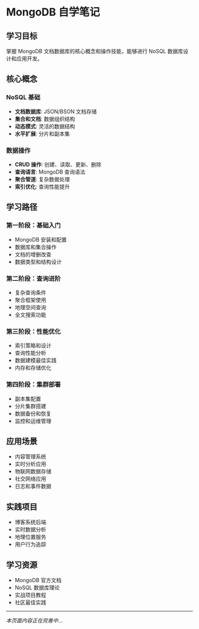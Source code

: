 # MongoDB 自学笔记

## 学习目标

掌握 MongoDB 文档数据库的核心概念和操作技能，能够进行 NoSQL 数据库设计和应用开发。

## 核心概念

### NoSQL 基础
- **文档数据库**: JSON/BSON 文档存储
- **集合和文档**: 数据组织结构
- **动态模式**: 灵活的数据结构
- **水平扩展**: 分片和副本集

### 数据操作
- **CRUD 操作**: 创建、读取、更新、删除
- **查询语言**: MongoDB 查询语法
- **聚合管道**: 复杂数据处理
- **索引优化**: 查询性能提升

## 学习路径

### 第一阶段：基础入门
- MongoDB 安装和配置
- 数据库和集合操作
- 文档的增删改查
- 数据类型和结构设计

### 第二阶段：查询进阶
- 复杂查询条件
- 聚合框架使用
- 地理空间查询
- 全文搜索功能

### 第三阶段：性能优化
- 索引策略和设计
- 查询性能分析
- 数据建模最佳实践
- 内存和存储优化

### 第四阶段：集群部署
- 副本集配置
- 分片集群搭建
- 数据备份和恢复
- 监控和运维管理

## 应用场景

- 内容管理系统
- 实时分析应用
- 物联网数据存储
- 社交网络应用
- 日志和事件数据

## 实践项目

- 博客系统后端
- 实时数据分析
- 地理位置服务
- 用户行为追踪

## 学习资源

- MongoDB 官方文档
- NoSQL 数据库理论
- 实战项目教程
- 社区最佳实践

---

*本页面内容正在完善中...*